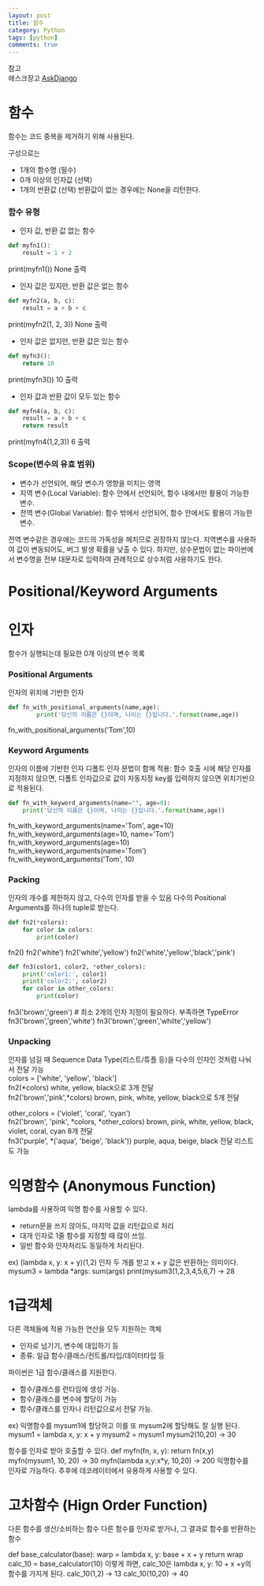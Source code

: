 ```yaml
---
layout: post
title: 함수
category: Python
tags: [python]
comments: true
---
```


참고  
애스크장고  [AskDjango](https://www.askcompany.kr/)

# 함수  
함수는 코드 중복을 제거하기 위해 사용된다.

구성으로는
- 1개의 함수명 (필수)
- 0개 이상의 인자값 (선택)
- 1개의 반환값 (선택) 반환값이 없는 경우에는 None을 리턴한다.

### 함수 유형
- 인자 값, 반환 값 없는 함수
```python
def myfn1():
    result = 1 + 2
```
print(myfn1())
None 출력

- 인자 값은 있지만, 반환 값은 없는 함수
```python
def myfn2(a, b, c):
    result = a + b + c
```
print(myfn2(1, 2, 3))
None 출력

- 인자 값은 없지만, 반환 값은 있는 함수
```python
def myfn3():
    return 10
```
print(myfn3())
10 출력

- 인자 값과 반환 값이 모두 있는 함수
```python
def myfn4(a, b, c):
    result = a + b + c
    return result
```
print(myfn4(1,2,3))
6 출력

### Scope(변수의 유효 범위)
- 변수가 선언되어, 해당 변수가 영향을 미치는 영역
- 지역 변수(Local Variable): 함수 안에서 선언되어, 함수 내에서만 활용이 가능한 변수.
- 전역 변수(Global Variable): 함수 밖에서 선언되어, 함수 안에서도 활용이 가능한 변수.

전역 변수같은 경우에는 코드의 가독성을 헤치므로 권장하지 않는다. 지역변수를 사용하여 값이 변동되어도, 버그 발생 확률을 낮출 수 있다.
하지만, 상수문법이 없는 파이썬에서 변수명을 전부 대문자로 입력하여 관례적으로 상수처럼 사용하기도 한다.

# Positional/Keyword Arguments


# 인자
함수가 실행되는데 필요한 0개 이상의 변수 목록

### Positional Arguments
인자의 위치에 기반한 인자
```python
def fn_with_positional_arguments(name,age):
        print('당신의 이름은 {}이며, 나이는 {}입니다.'.format(name,age))    
```
fn_with_positional_arguments('Tom',10)

### Keyword Arguments
인자의 이름에 기반한 인자
디폴트 인자 문법이 함께 적용: 함수 호출 시에 해당 인자를 지정하지 않으면, 디폴트 인자값으로 값이 자동지정
key를 입력하지 않으면 위치기반으로 적용된다.
```python
def fn_with_keyword_arguments(name="", age=0):
    print('당신의 이름은 {}이며, 나이는 {}입니다.'.format(name,age))             
```
fn_with_keyword_arguments(name='Tom', age=10)
fn_with_keyword_arguments(age=10, name='Tom')
fn_with_keyword_arguments(age=10)
fn_with_keyword_arguments(name='Tom')
fn_with_keyword_arguments('Tom', 10)

### Packing
인자의 개수를 제한하지 않고, 다수의 인자를 받을 수 있음
다수의 Positional Arguments를 하나의 tuple로 받는다.
```python
def fn2(*colors):
    for color in colors:
        print(color)
```
fn2()
fn2('white')
fn2('white','yellow')
fn2('white','yellow','black','pink')

```python
def fn3(color1, color2, *other_colors):
    print('color1:', color1)
    print('color2:', color2)
    for color in other_colors:
        print(color)
```
fn3('brown','green') #  최소 2개의 인자 지정이 필요하다. 부족하면 TypeError 
fn3('brown','green','white')
fn3('brown','green','whilte','yellow')

### Unpacking
인자를 넘길 때 Sequence Data Type(리스트/튜플 등)을 다수의 인자인 것처럼 나눠서 전달 가능  
colors = ['white', 'yellow', 'black']  
fn2(\*colors) white, yellow, black으로 3개 전달  
fn2('brown','pink',\*colors) brown, pink, white, yellow, black으로 5개 전달  

other_colors = ('violet', 'coral', 'cyan')  
fn2('brown', 'pink', \*colors, \*other_colors) brown, pink, white, yellow, black, violet, coral, cyan 8개 전달  
fn3('purple', \*('aqua', 'beige', 'black')) purple, aqua, beige, black 전달 리스트도 가능  

# 익명함수 (Anonymous Function)
lambda를 사용하여 익명 함수를 사용할 수 있다.
- return문을 쓰지 않아도, 마지막 값을 리턴값으로 처리
- 대개 인자로 1줄 함수를 지정할 때 많이 쓰임.
- 일반 함수와 인자처리도 동일하게 처리된다.

ex)
(lambda x, y: x + y)(1,2) 인자 두 개를 받고 x + y 값은 반환하는 의미이다.
mysum3 = lambda *args: sum(args)
print(mysum3(1,2,3,4,5,6,7) -> 28

# 1급객체
다른 객체들에 적용 가능한 연산을 모두 지원하는 객체
- 인자로 넘기기, 변수에 대입하기 등
- 종류: 일급 함수/클래스/컨트롤/타입/데이터타입 등

파이썬은 1급 함수/클래스를 지원한다.
- 함수/클래스를 런타임에 생성 가능.
- 함수/클래스를 변수에 할당이 가능
- 함수/클래스를 인자나 리턴값으로서 전달 가능.

ex)
익명함수를 mysum1에 할당하고 이를 또 mysum2에 할당해도 잘 실행 된다.
mysum1 = lambda x, y: x + y
mysum2 = mysum1
mysum2(10,20) -> 30

함수를 인자로 받아 호출할 수 있다.
def myfn(fn, x, y):
    return fn(x,y)
myfn(mysum1, 10, 20) -> 30
myfn(lambda x,y:x*y, 10,20) -> 200 익명함수를 인자로 가능하다.
추후에 데코레이터에서 유용하게 사용할 수 있다.

# 고차함수 (Hign Order Function)
다른 함수를 생산/소비하는 함수
다른 함수를 인자로 받거나, 그 결과로 함수를 반환하는 함수

def base_calculator(base):
    warp = lambda x, y: base + x + y
    return wrap
calc_10 = base_calculator(10)
이렇게 하면, calc_10은 lambda x, y: 10 + x +y의 함수를 가지게 된다.
calc_10(1,2) -> 13
calc_10(10,20) -> 40
